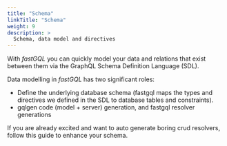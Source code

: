 ```yaml
---
title: "Schema"
linkTitle: "Schema"
weight: 9
description: >
  Schema, data model and directives
---
```


With *fastGQL* you can quickly model your data and relations that exist between them via the GraphQL Schema Definition Language (SDL).

Data modelling in *fastGQL* has two significant roles:

- Define the underlying database schema (fastgql maps the types and directives we defined in the SDL to database tables and constraints). 
- gqlgen code (model + server) generation, and fastgql resolver generations 

If you are already excited and want to auto generate boring crud resolvers, follow this guide to enhance your schema.